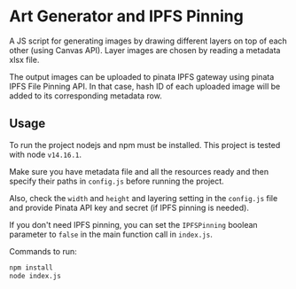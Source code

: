 # Art Generator and IPFS Pinning

A JS script for generating images by drawing different layers on top of each other (using Canvas API). Layer images are chosen by reading a metadata xlsx file.

The output images can be uploaded to pinata IPFS gateway using pinata IPFS File Pinning API. In that case, hash ID of each uploaded image will be added to its corresponding metadata row.


## Usage

To run the project nodejs and npm must be installed. This project is tested with node `v14.16.1`.

Make sure you have metadata file and all the resources ready and then specify their paths in `config.js` before running the project.

Also, check the `width` and `height` and layering setting in the `config.js` file and provide Pinata API key and secret (if IPFS pinning is needed).

If you don't need IPFS pinning, you can set the `IPFSPinning` boolean parameter to `false` in the main function call in `index.js`.

Commands to run:

```bash
npm install
node index.js
```

